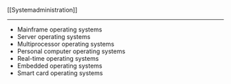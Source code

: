 [[Systemadministration]]

---

- Mainframe operating systems 
- Server operating systems 
- Multiprocessor operating systems 
- Personal computer operating systems 
- Real-time operating systems 
- Embedded operating systems 
- Smart card operating systems
